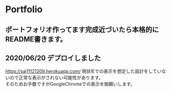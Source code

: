 # Portfolio
## ポートフォリオ作ってます完成近づいたら本格的にREADME書きます。
## 2020/06/20 デプロイしました
https://sai11121209.herokuapp.com/
現状IEでの表示を想定した設計をしていないので正常な表示がされない可能性があります。  
そのためお手数ですがGoogleChromeでの表示を御願いします。
